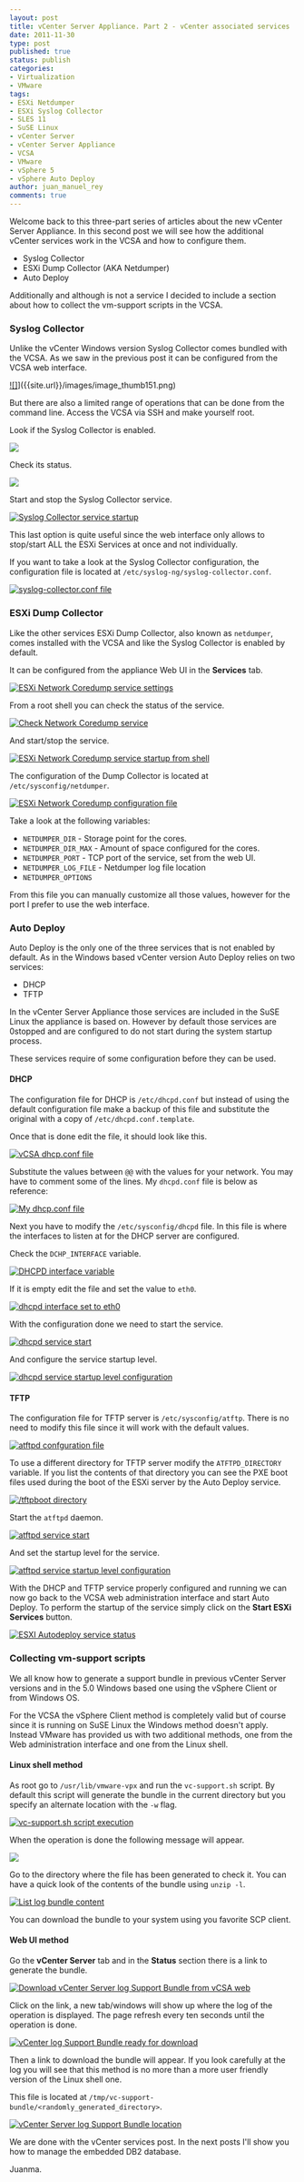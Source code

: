 ```yaml
---
layout: post
title: vCenter Server Appliance. Part 2 - vCenter associated services
date: 2011-11-30
type: post
published: true
status: publish
categories:
- Virtualization
- VMware
tags:
- ESXi Netdumper
- ESXi Syslog Collector
- SLES 11
- SuSE Linux
- vCenter Server
- vCenter Server Appliance
- VCSA
- VMware
- vSphere 5
- vSphere Auto Deploy
author: juan_manuel_rey
comments: true
---
```


Welcome back to this three-part series of articles about the new vCenter Server Appliance. In this second post we will see how the additional vCenter services work in the VCSA and how to configure them.

-   Syslog Collector
-   ESXi Dump Collector (AKA Netdumper)
-   Auto Deploy

Additionally and although is not a service I decided to include a section about how to collect the vm-support scripts in the VCSA.

### Syslog Collector

Unlike the vCenter Windows version Syslog Collector comes bundled with the VCSA. As we saw in the previous post it can be configured from the VCSA web interface.

[![]](/images/image_thumb151_thumb.png "Syslog collector settings")]({{site.url}}/images/image_thumb151.png)

But there are also a limited range of operations that can be done from the command line. Access the VCSA via SSH and make yourself root.

Look if the Syslog Collector is enabled.

[![](/images/image26.png)]({{site.url}}/images/image26.png)

Check its status.

[![](/images/image27.png)]({{site.url}}/images/image27.png)

Start and stop the Syslog Collector service.

[![](/images/vcsa_syslog_collector_startup.png "Syslog Collector service startup")]({{site.url}}/images/vcsa_syslog_collector_startup.png)

This last option is quite useful since the web interface only allows to stop/start ALL the ESXi Services at once and not individually.

If you want to take a look at the Syslog Collector configuration, the configuration file is located at `/etc/syslog-ng/syslog-collector.conf`.

[![](/images/vcsa_syslog_collector_conf.png "syslog-collector.conf file")]({{site.url}}/images/vcsa_syslog_collector_conf.png)

### ESXi Dump Collector

Like the other services ESXi Dump Collector, also known as `netdumper`, comes installed with the VCSA and like the Syslog Collector is enabled by default.

It can be configured from the appliance Web UI in the **Services** tab.

[![](/images/esxi_network_coredump_settings.png "ESXi Network Coredump service settings")]({{site.url}}/images/esxi_network_coredump_settings.png)

From a root shell you can check the status of the service.

[![](/images/check_netdumper_service.png "Check Network Coredump service")]({{site.url}}/images/check_netdumper_service.png)

And start/stop the service.

[![](/images/start_stop_netdumper.png "ESXi Network Coredump service startup from shell")]({{site.url}}/images/start_stop_netdumper.png)

The configuration of the Dump Collector is located at `/etc/sysconfig/netdumper`.

[![](/images/netdumper_config_file.png "ESXi Network Coredump configuration file")]({{site.url}}/images/netdumper_config_file.png)

Take a look at the following variables:

-   `NETDUMPER_DIR` - Storage point for the cores.
-   `NETDUMPER_DIR_MAX` - Amount of space configured for the cores.
-   `NETDUMPER_PORT` - TCP port of the service, set from the web UI.
-   `NETDUMPER_LOG_FILE` - Netdumper log file location
-   `NETDUMPER_OPTIONS`

From this file you can manually customize all those values, however for the port I prefer to use the web interface.

### Auto Deploy

Auto Deploy is the only one of the three services that is not enabled by default. As in the Windows based vCenter version Auto Deploy relies on two services:

-   DHCP
-   TFTP

In the vCenter Server Appliance those services are included in the SuSE Linux the appliance is based on. However by default those services are 0stopped and are configured to do not start during the system startup process.

These services require of some configuration before they can be used.

#### DHCP

The configuration file for DHCP is `/etc/dhcpd.conf` but instead of using the default configuration file make a backup of this file and substitute the original with a copy of `/etc/dhcpd.conf.template`.

Once that is done edit the file, it should look like this.

[![](/images/vcsa_dhcp_config_file.png "vCSA dhcp.conf file")]({{site.rul}}/images/vcsa_dhcp_config_file.png)

Substitute the values between `@@` with the values for your network. You may have to comment some of the lines. My `dhcpd.conf` file is below as
reference:

[![](/images/vjlab_dhcp_config_file.png "My dhcp.conf file")]({{site.url}}/images/vjlab_dhcp_config_file.png)

Next you have to modify the `/etc/sysconfig/dhcpd` file. In this file is where the interfaces to listen at for the DHCP server are configured.

Check the `DCHP_INTERFACE` variable.

[![](/images/dhcpd_interface.png "DHCPD interface variable")]({{site.url}}/images/dhcpd_interface.png)

If it is empty edit the file and set the value to `eth0`.

[![](/images/dhcpd_interface_eth0.png "dhcpd interface set to eth0")]({{site.url}}/images/dhcpd_interface_eth0.png)

With the configuration done we need to start the service.

[![](/images/dhcpd_service_start.png "dhcpd service start")]({{site.url}}/images/dhcpd_service_start.png)

And configure the service startup level.

[![](/images/dhcpd_service_level_configuration.png "dhcpd service startup level configuration")]({{site.url}}/images/dhcpd_service_level_configuration.png)

#### TFTP

The configuration file for TFTP server is `/etc/sysconfig/atftp`. There is no need to modify this file since it will work with the default values.

[![](/images/atftpd_config_file.png "atftpd confguration file")]({{site.url}}/images/atftpd_config_file.png)

To use a different directory for TFTP server modify the `ATFTPD_DIRECTORY` variable. If you list the contents of that directory you can see the PXE boot files used during the boot of the ESXi server by the Auto Deploy service.

[![](/images/tftpboot_directory.png "/tftpboot directory")]({{site.url}}/images/tftpboot_directory.png)

Start the `atftpd` daemon.

[![](/images/atftpd_service_start.png "atftpd service start")]({{site.url}}/images/atftpd_service_start.png)

And set the startup level for the service.

[![](/images/atftpd_service_level_configuration.png "atftpd service startup level configuration")]({{site.url}}/images/atftpd_service_level_configuration.png)

With the DHCP and TFTP service properly configured and running we can now go back to the VCSA web administration interface and start Auto Deploy. To perform the startup of the service simply click on the **Start ESXi Services** button.

[![](/images/esxi_autodeploy_status_vcsa_ui.png "ESXI Autodeploy service status")]({{site.url}}/images/esxi_autodeploy_status_vcsa_ui.png)

### Collecting vm-support scripts

We all know how to generate a support bundle in previous vCenter Server versions and in the 5.0 Windows based one using the vSphere Client or from Windows OS.

For the VCSA the vSphere Client method is completely valid but of course since it is running on SuSE Linux the Windows method doesn't apply. Instead VMware has provided us with two additional methods, one from the Web administration interface and one from the Linux shell.

#### Linux shell method

As root go to `/usr/lib/vmware-vpx` and run the `vc-support.sh` script. By default this script will generate the bundle in the current directory but you specify an alternate location with the `-w` flag.

[![](/images/vc_support_script_logs.png "vc-support.sh script execution")]({{site.url}}/images/vc_support_script_logs.png)

When the operation is done the following message will appear.

[![](/images/vc_support_finish_message.png)]({{site.url}}/images/vc_support_finish_message.png)

Go to the directory where the file has been generated to check it. You can have a quick look of the contents of the bundle using `unzip -l`.

[![](/images/list_log_bundle_content.png "List log bundle content")]({{site.url}}/images/list_log_bundle_content.png)

You can download the bundle to your system using you favorite SCP client.

#### Web UI method

Go the **vCenter Server** tab and in the **Status** section there is a link to generate the bundle.

[![](/images/download_vc_support_bundle_vcsa_ui.png "Download vCenter Server log Support Bundle from vCSA web")]({{site.url}}/images/download_vc_support_bundle_vcsa_ui.png)

Click on the link, a new tab/windows will show up where the log of the operation is displayed. The page refresh every ten seconds until the operation is done.

[![](/images/vc_support_bundle_ready.png "vCenter log Support Bundle ready for download")]({{site.url}}/images/vc_support_bundle_ready.png)

Then a link to download the bundle will appear. If you look carefully at the log you will see that this method is no more than a more user friendly version of the Linux shell one.

This file is located at `/tmp/vc-support-bundle/<randomly_generated_directory>`.

[![](/images/vc_support_bundle_location.png "vCenter Server log Support Bundle location")]({{site.url}}/images/vc_support_bundle_location.png)

We are done with the vCenter services post. In the next posts I'll show you how to manage the embedded DB2 database.

Juanma.
